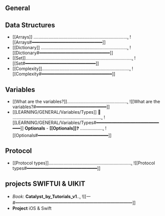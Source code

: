 ## General
## Data Structures
  - [[Arrays]] ...........................................................................[.](obsidian://open?vault=Swift&file=LEARNING%2FSWIFTUI%2F%E4%B8%80%20Introducci%C3%B3n%20a%20SwiftUI%2FData%20Structures%2FArrays)
		![[Arrays#<span style="color ff6600">━━━━━━━━━━━━━━━━━━━━━━━━━━━</span>]]
  - [[Dictionary]] .....................................................................[.](obsidian://open?vault=Swift&file=LEARNING%2FSWIFTUI%2F%E4%B8%80%20Introducci%C3%B3n%20a%20SwiftUI%2FData%20Structures%2FDictionary)
		![[Dictionary#<span style="color ff6600">━━━━━━━━━━━━━━━━━━━━━━━━━━━</span>]]
  - [[Set]].....................................................................................[.](obsidian://open?vault=Swift&file=LEARNING%2FGENERAL%2FData%20Structures%2FSet)
	![[Set#<span style="color ff6600">━━━━━━━━━━━━━━━━━━━━━━━━━━━</span>]]
  - [[Complexity]]......................................................................[.](obsidian://open?vault=Swift&file=LEARNING%2FGENERAL%2FData%20Structures%2FComplexity)
	![[Complexity#<span style="color ff6600">━━━━━━━━━━━━━━━━━━━━━━━━━━━</span>]]
## Variables  
  - [[What are the variables?]]................................................[.](obsidian://open?vault=Swift&file=LEARNING%2FSWIFTUI%2F%E4%B8%80%20Introducci%C3%B3n%20a%20SwiftUI%2FVariables%2FWhat%20are%20the%20variables%3F)
		![[What are the variables?#<span style="color ff6600">━━━━━━━━━━━━━━━━━━━━━━━━━━━</span>]]
  - [[LEARNING/GENERAL/Variables/Types]] 🔢 .......................................................................[.](obsidian://open?vault=Swift&file=LEARNING%2FSWIFTUI%2F%E4%B8%80%20Introducci%C3%B3n%20a%20SwiftUI%2FVariables%2FTypes)
			![[LEARNING/GENERAL/Variables/Types#<span style="color ff6600">━━━━━━━━━━━━━━━━━━━━━━━━━━━</span>]]
		**Optionals**
			- **[[Optionals]]**❓ ..................[.](obsidian://open?vault=Swift&file=LEARNING%2FSWIFTUI%2F%E4%B8%80%20Introducci%C3%B3n%20a%20SwiftUI%2FVariables%2FOptionals%2FOptionals)
				![[Optionals#<span style="color ff6600">━━━━━━━━━━━━━━━━━━━━━━━━━━━</span>]]

## Protocol 
- [[Protocol types]]..................................................................[.](obsidian://open?vault=Swift&file=LEARNING%2FGENERAL%2FProtocol%2FProtocol%20types)
	![[Protocol types#<span style="color ff6600">━━━━━━━━━━━━━━━━━━━━━━━━━━━</span>]]
## projects SWIFTUI & UIKIT
- *Book*: **Catalyst_by_Tutorials_v1**..[.](obsidian://open?vault=Swift&file=LEARNING%2FGENERAL%2Fprojects%20SWIFTUI%20%26%20UIKIT%2FCatalyst_by_Tutorials_v1%2F%C2%B6)
		![[一#<span style="color ff6600">━━━━━━━━━━━━━━━━━━━━━━━━━━━</span>]]
- **Project**
		iOS & Swift